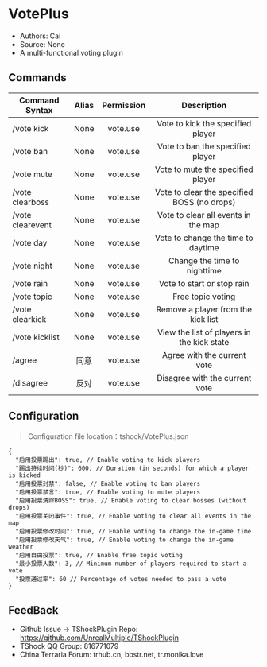 # VotePlus

- Authors: Cai
- Source: None
- A multi-functional voting plugin


## Commands

| Command Syntax              | Alias |  Permission   |                 Description                 |
|-----------------------------|:-----:|:-------------:|:-------------------------------------------:|
| /vote kick <player>         | None  |   vote.use    |      Vote to kick the specified player      |
| /vote ban <player>          | None  |   vote.use    |      Vote to ban the specified player       |
| /vote mute <player>         | None  |   vote.use    |      Vote to mute the specified player      |
| /vote clearboss <BOSS name> | None  |   vote.use    | Vote to clear the specified BOSS (no drops) |
| /vote clearevent            | None  |   vote.use    |     Vote to clear all events in the map     |
| /vote day                   | None  |   vote.use    |     Vote to change the time to daytime      |
| /vote night                 | None  |   vote.use    |        Change the time to nighttime         |
| /vote rain                  | None  |   vote.use    |         Vote to start or stop rain          |
| /vote topic <topic>         | None  |   vote.use    |              Free topic voting              |
| /vote clearkick <player>    | None  |   vote.use    |     Remove a player from the kick list      |
| /vote kicklist              | None  |   vote.use    | View the list of players in the kick state  |
| /agree                      |  同意   |   vote.use    |         Agree with the current vote         |
| /disagree                   |  反对   | 	  vote.use		 |       Disagree with the current vote        |


## Configuration
> Configuration file location：tshock/VotePlus.json
```json5
{
  "启用投票踢出": true, // Enable voting to kick players
  "踢出持续时间(秒)": 600, // Duration (in seconds) for which a player is kicked
  "启用投票封禁": false, // Enable voting to ban players
  "启用投票禁言": true, // Enable voting to mute players
  "启用投票清除BOSS": true, // Enable voting to clear bosses (without drops)
  "启用投票关闭事件": true, // Enable voting to clear all events in the map
  "启用投票修改时间": true, // Enable voting to change the in-game time
  "启用投票修改天气": true, // Enable voting to change the in-game weather
  "启用自由投票": true, // Enable free topic voting
  "最小投票人数": 3, // Minimum number of players required to start a vote
  "投票通过率": 60 // Percentage of votes needed to pass a vote
}
```

## FeedBack
- Github Issue -> TShockPlugin Repo: https://github.com/UnrealMultiple/TShockPlugin
- TShock QQ Group: 816771079
- China Terraria Forum: trhub.cn, bbstr.net, tr.monika.love